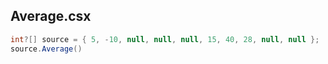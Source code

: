 
## Average.csx

```csharp
int?[] source = { 5, -10, null, null, null, 15, 40, 28, null, null };
source.Average()
```